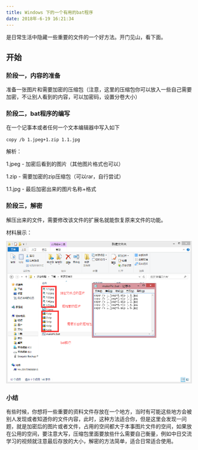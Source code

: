 ```yaml
---
title: Windows 下的一个有用的bat程序
date: ‎2018‎年-6‎-‎19‎ 16:21:34
---
```


是日常生活中隐藏一些重要的文件的一个好方法。开门见山，看下面。

## 开始

### 阶段一，内容的准备

准备一张图片和需要加密的压缩包（注意，这里的压缩包你可以放入一些自己需要加密，不让别人看到的内容，可以加密码，设置分卷大小）

### 阶段二，bat程序的编写
在一个记事本或者任何一个文本编辑器中写入如下

`
copy /b 1.jpeg+1.zip 1.1.jpg
`

解析：

1.jpeg - 加密后看到的图片（其他图片格式也可以）

1.zip  - 需要加密的zip压缩包（可以rar，自行尝试）

1.1.jpg - 最后加密出来的图片名称+格式

### 阶段三，解密

解压出来的文件，需要修改该文件的扩展名就能恢复原来文件的功能。

材料展示：

![](windows-bat/20171006162137.png)

### 小结
有些时候，你想将一些重要的资料文件存放在一个地方，当时有可能这些地方会被别人发现或者知道你的文件内容，此时，这种方法适合你，但是这里会发现一问题，就是加密后的图片或者文件，占用的空间都大于本事图片文件的空间，如果放在公用的空间，要注意大写，压缩包里面要放些什么需要自己衡量，例如中日交流学习的视频就注意最后存放的大小，解密的方法简单，适合日常适合使用。